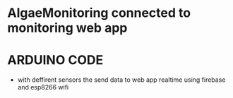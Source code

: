 # AlgaeMonitoring connected to monitoring web app

# ARDUINO CODE

- with deffirent sensors the send data to web app realtime using firebase and esp8266 wifi
